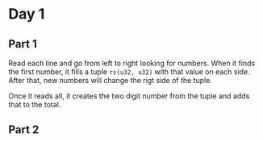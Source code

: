 # Day 1

## Part 1

Read each line and go from left to right looking for numbers. When it finds the first number, it fills a tuple ```rs(u32, u32)``` with that value on each side. After that, new numbers will change the rigt side of the tuple.

Once it reads all, it creates the two digit number from the tuple and adds that to the total.

## Part 2
